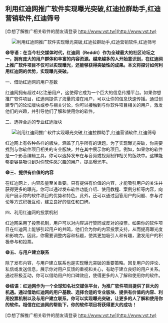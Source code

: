 ## **利用红迪网推广软件实现曝光突破,红迪拉群助手,红迪营销软件,红迪筛号**

[😍想了解推广相关软件的朋友请登录 http://www.vst.tw](http://www.vst.tw)

 <center><img src="https://vst.tw/MP4/tuiguang/png/4.png" alt="利用红迪网推广软件实现曝光突破,红迪拉群助手,红迪营销软件,红迪筛号"></center>

**😄导语：在当今社交媒体时代，红迪网（Reddit）作为全球最大的社区论坛之一，拥有庞大的用户群体和丰富的内容资源。越来越多的人开始意识到，在红迪网上推广软件项目不仅可以实现曝光，还能够获得突破性的成果。本文将探讨如何利用红迪网的优势，实现曝光突破。**

一、借助红迪网的用户基数

红迪网拥有超过4亿注册用户，这使得它成为一个巨大的信息传播平台。如果你想推广软件项目，红迪网提供了海量的潜在用户，可以让你的信息快速传播。通过创建专门的论坛版块或参与相关讨论，你可以接触到与你软件项目相关的用户，激发他们的兴趣，并引导他们了解和使用你的软件。

二、选择合适的专业红迪版块

 <center><img src="https://vst.tw/MP4/tuiguang/png/6.png" alt="利用红迪网推广软件实现曝光突破,红迪拉群助手,红迪营销软件,红迪筛号"></center>

红迪网上有各种各样的版块，涵盖了几乎所有的话题。为了实现曝光突破，你需要找到与你软件项目相关的专业版块，并在其中展示你的项目。例如，如果你的软件是一个影音编辑工具，你可以选择发布在与音频或视频制作相关的版块中。这样能够更容易吸引到对你软件感兴趣的用户，提高曝光率。

**😄三、提供有价值的内容**

在红迪网上，内容质量至关重要。只有提供有价值的内容，才能吸引用户的关注并获得更多的曝光。你可以通过发布软件功能介绍、使用教程、案例分析等内容，向用户展示你的软件项目的优势和特色。此外，还可以通过回答用户的问题、参与讨论等方式积极互动，建立良好的信任和口碑。

四、利用红迪网的投票机制

红迪网采用了投票机制，用户可以对内容进行赞同或反对的投票。如果你的软件项目在红迪网上能够引起用户的共鸣，他们会为你的内容投票支持，从而提高曝光度和影响力。因此，你需要调整内容和标题，使其更加吸引人和有趣，激发用户的积极参与和投票。

**😄五、与用户建立联系**

除了发布内容，与用户建立联系也是实现曝光突破的重要策略。回复用户的评论、私信或发送信息，展示你对用户反馈的重视和关心，有助于建立良好的用户关系。通过积极互动，你可以借助用户的口碑效应，使得更多的人了解和使用你的软件。

**😄结语：红迪网作为一个全球知名社交媒体平台，为推广软件项目提供了巨大的机遇。通过借助红迪网的用户基数、选择合适的专业版块、提供有价值的内容、利用投票机制以及与用户建立联系，你可以实现曝光突破，让更多的人了解和使用你的软件。相信在红迪网的帮助下，你的软件项目将获得更大的成功！**

[😍想了解推广相关软件的朋友请登录 http://www.vst.tw](http://www.vst.tw)



